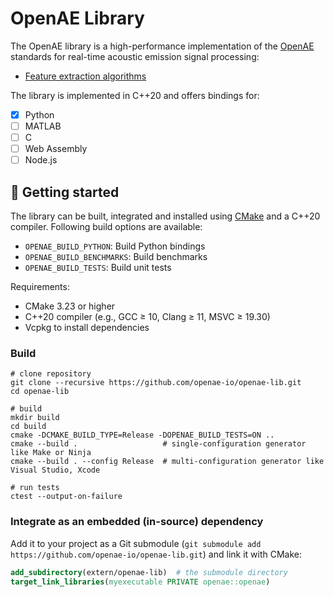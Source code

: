 # OpenAE Library

The OpenAE library is a high-performance implementation of the [OpenAE](https://openae.io) standards for real-time acoustic emission signal processing:

- [Feature extraction algorithms](https://openae.io/standards/features/)

The library is implemented in C++20 and offers bindings for:

- [x] Python
- [ ] MATLAB
- [ ] C
- [ ] Web Assembly
- [ ] Node.js

## 🚀 Getting started

The library can be built, integrated and installed using [CMake](https://cmake.org/runningcmake/) and a C++20 compiler.
Following build options are available:

- `OPENAE_BUILD_PYTHON`: Build Python bindings
- `OPENAE_BUILD_BENCHMARKS`: Build benchmarks
- `OPENAE_BUILD_TESTS`: Build unit tests

Requirements:
- CMake 3.23 or higher
- C++20 compiler (e.g., GCC ≥ 10, Clang ≥ 11, MSVC ≥ 19.30)
- Vcpkg to install dependencies

### Build

```shell
# clone repository
git clone --recursive https://github.com/openae-io/openae-lib.git
cd openae-lib

# build
mkdir build
cd build
cmake -DCMAKE_BUILD_TYPE=Release -DOPENAE_BUILD_TESTS=ON ..
cmake --build .                   # single-configuration generator like Make or Ninja
cmake --build . --config Release  # multi-configuration generator like Visual Studio, Xcode

# run tests
ctest --output-on-failure
```

### Integrate as an embedded (in-source) dependency

Add it to your project as a Git submodule (`git submodule add https://github.com/openae-io/openae-lib.git`) and link it with CMake:

```cmake
add_subdirectory(extern/openae-lib)  # the submodule directory
target_link_libraries(myexecutable PRIVATE openae::openae)
```

